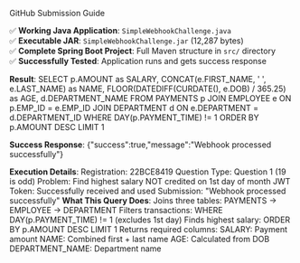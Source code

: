 GitHub Submission Guide

✅ **Working Java Application**: `SimpleWebhookChallenge.java`  
✅ **Executable JAR**: `SimpleWebhookChallenge.jar` (12,287 bytes)  
✅ **Complete Spring Boot Project**: Full Maven structure in `src/` directory  
✅ **Successfully Tested**: Application runs and gets success response  

**Result**:
SELECT
    p.AMOUNT as SALARY,
    CONCAT(e.FIRST_NAME, ' ', e.LAST_NAME) as NAME,
    FLOOR(DATEDIFF(CURDATE(), e.DOB) / 365.25) as AGE,
    d.DEPARTMENT_NAME
FROM PAYMENTS p
JOIN EMPLOYEE e ON p.EMP_ID = e.EMP_ID
JOIN DEPARTMENT d ON e.DEPARTMENT = d.DEPARTMENT_ID
WHERE DAY(p.PAYMENT_TIME) != 1
ORDER BY p.AMOUNT DESC
LIMIT 1

**Success Response**:
{"success":true,"message":"Webhook processed successfully"}


**Execution Details**:
Registration: 22BCE8419
Question Type: Question 1 (19 is odd)
Problem: Find highest salary NOT credited on 1st day of month
JWT Token: Successfully received and used
Submission:  "Webhook processed successfully"
**What This Query Does**:
Joins three tables: PAYMENTS → EMPLOYEE → DEPARTMENT
Filters transactions: WHERE DAY(p.PAYMENT_TIME) != 1 (excludes 1st day)
Finds highest salary: ORDER BY p.AMOUNT DESC LIMIT 1
Returns required columns:
SALARY: Payment amount
NAME: Combined first + last name
AGE: Calculated from DOB
DEPARTMENT_NAME: Department name


